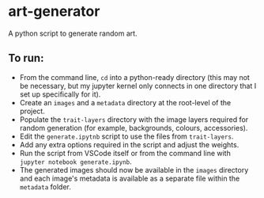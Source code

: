 # art-generator
A python script to generate random art.

## To run:
- From the command line, `cd` into a python-ready directory (this may not be necessary, but my jupyter kernel only connects in one directory that I set up specifically for it).
- Create an `images` and a `metadata` directory at the root-level of the project.
- Populate the `trait-layers` directory with the image layers required for random generation (for example, backgrounds, colours, accessories).
- Edit the `generate.ipytnb` script to use the files from `trait-layers`.
- Add any extra options required in the script and adjust the weights.
- Run the script from VSCode itself or from the command line with `jupyter notebook generate.ipynb`.
- The generated images should now be available in the `images` directory and each image's metadata is available as a separate file within the `metadata` folder.
